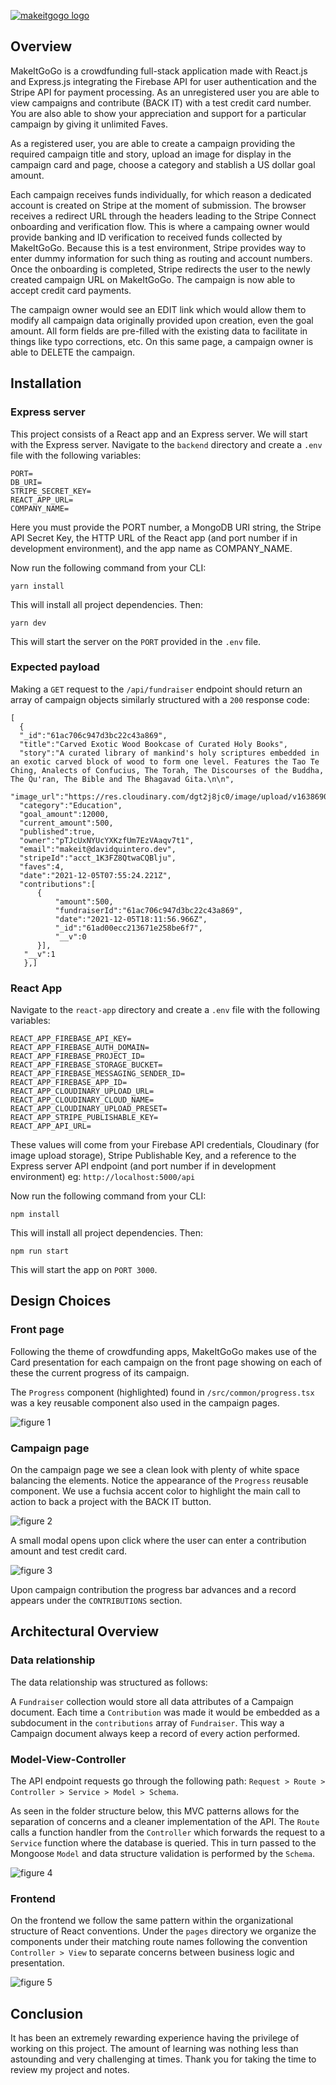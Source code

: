 [![makeitgogo logo](media/makeitgogo.svg 'click to visit')](https://makeitgogo.davidquintero.dev)

## Overview

MakeItGoGo is a crowdfunding full-stack application made with React.js and Express.js integrating the Firebase API for user authentication and the Stripe API for payment processing. As an unregistered user you are able to view campaigns and contribute (BACK IT) with a test credit card number. You are also able to show your appreciation and support for a particular campaign by giving it unlimited Faves.

As a registered user, you are able to create a campaign providing the required campaign title and story, upload an image for display in the campaign card and page, choose a category and stablish a US dollar goal amount.

Each campaign receives funds individually, for which reason a dedicated account is created on Stripe at the moment of submission. The browser receives a redirect URL through the headers leading to the Stripe Connect onboarding and verification flow. This is where a campaing owner would provide banking and ID verification to received funds collected by MakeItGoGo. Because this is a test environment, Stripe provides way to enter dummy information for such thing as routing and account numbers. Once the onboarding is completed, Stripe redirects the user to the newly created campaign URL on MakeItGoGo. The campaign is now able to accept credit card payments.

The campaign owner would see an EDIT link which would allow them to modify all campaign data originally provided upon creation, even the goal amount. All form fields are pre-filled with the existing data to facilitate in things like typo corrections, etc. On this same page, a campaign owner is able to DELETE the campaign.

## Installation

### Express server

This project consists of a React app and an Express server. We will start with the Express server. Navigate to the `backend` directory and create a `.env` file with the following variables:

```
PORT=
DB_URI=
STRIPE_SECRET_KEY=
REACT_APP_URL=
COMPANY_NAME=
```

Here you must provide the PORT number, a MongoDB URI string, the Stripe API Secret Key, the HTTP URL of the React app (and port number if in development environment), and the app name as COMPANY_NAME.

Now run the following command from your CLI:

`yarn install`

This will install all project dependencies. Then:

`yarn dev`

This will start the server on the `PORT` provided in the `.env` file.

### Expected payload

Making a `GET` request to the `/api/fundraiser` endpoint should return an array of campaign objects similarly structured with a `200` response code:

```
[
  {
  "_id":"61ac706c947d3bc22c43a869",
  "title":"Carved Exotic Wood Bookcase of Curated Holy Books",
  "story":"A curated library of mankind's holy scriptures embedded in an exotic carved block of wood to form one level. Features the Tao Te Ching, Analects of Confucius, The Torah, The Discourses of the Buddha, The Qu'ran, The Bible and The Bhagavad Gita.\n\n",
  "image_url":"https://res.cloudinary.com/dgt2j8jc0/image/upload/v1638690898/MakeItGoGo/oyuewczf75la5wqexycv.png",
  "category":"Education",
  "goal_amount":12000,
  "current_amount":500,
  "published":true,
  "owner":"pTJcUxNYUcYXKzfUm7EzVAaqv7t1",
  "email":"makeit@davidquintero.dev",
  "stripeId":"acct_1K3FZ8QtwaCQBlju",
  "faves":4,
  "date":"2021-12-05T07:55:24.221Z",
  "contributions":[
      {
          "amount":500,
          "fundraiserId":"61ac706c947d3bc22c43a869",
          "date":"2021-12-05T18:11:56.966Z",
          "_id":"61ad00ecc213671e258be6f7",
          "__v":0
      }],
   "__v":1
   },]
```

### React App

Navigate to the `react-app` directory and create a `.env` file with the following variables:

```
REACT_APP_FIREBASE_API_KEY=
REACT_APP_FIREBASE_AUTH_DOMAIN=
REACT_APP_FIREBASE_PROJECT_ID=
REACT_APP_FIREBASE_STORAGE_BUCKET=
REACT_APP_FIREBASE_MESSAGING_SENDER_ID=
REACT_APP_FIREBASE_APP_ID=
REACT_APP_CLOUDINARY_UPLOAD_URL=
REACT_APP_CLOUDINARY_CLOUD_NAME=
REACT_APP_CLOUDINARY_UPLOAD_PRESET=
REACT_APP_STRIPE_PUBLISHABLE_KEY=
REACT_APP_API_URL=
```

These values will come from your Firebase API credentials, Cloudinary (for image upload storage), Stripe Publishable Key, and a reference to the Express server API endpoint (and port number if in development environment) eg: `http://localhost:5000/api`

Now run the following command from your CLI:

`npm install`

This will install all project dependencies. Then:

`npm run start`

This will start the app on `PORT 3000`.

## Design Choices

### Front page

Following the theme of crowdfunding apps, MakeItGoGo makes use of the Card presentation for each campaign on the front page showing on each of these the current progress of its campaign.

The `Progress` component (highlighted) found in `/src/common/progress.tsx` was a key reusable component also used in the campaign pages.

![figure 1](media/figure1.png)

### Campaign page

On the campaign page we see a clean look with plenty of white space balancing the elements. Notice the appearance of the `Progress` reusable component. We use a fuchsia accent color to highlight the main call to action to back a project with the BACK IT button.

![figure 2](media/figure2.png)

A small modal opens upon click where the user can enter a contribution amount and test credit card.

![figure 3](media/figure3.png)

Upon campaign contribution the progress bar advances and a record appears under the `CONTRIBUTIONS` section.

## Architectural Overview

### Data relationship

The data relationship was structured as follows:

A `Fundraiser` collection would store all data attributes of a Campaign document. Each time a `Contribution` was made it would be embedded as a subdocument in the `contributions` array of `Fundraiser`. This way a Campaign document always keep a record of every action performed.

### Model-View-Controller

The API endpoint requests go through the following path: `Request > Route > Controller > Service > Model > Schema`.

As seen in the folder structure below, this MVC patterns allows for the separation of concerns and a cleaner implementation of the API. The `Route` calls a function handler from the `Controller` which forwards the request to a `Service` function where the database is queried. This in turn passed to the Mongoose `Model` and data structure validation is performed by the `Schema`.

![figure 4](media/figure4.png)

### Frontend

On the frontend we follow the same pattern within the organizational structure of React conventions. Under the `pages` directory we organize the components under their matching route names following the convention `Controller > View` to separate concerns between business logic and presentation.

![figure 5](media/figure5.png)

## Conclusion

It has been an extremely rewarding experience having the privilege of working on this project. The amount of learning was nothing less than astounding and very challenging at times. Thank you for taking the time to review my project and notes.
